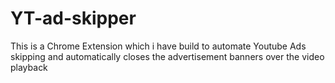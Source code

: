 # YT-ad-skipper

This is a Chrome Extension which i have build to automate Youtube Ads skipping and automatically closes the advertisement banners over the video playback
